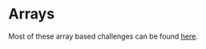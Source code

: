 # Arrays
Most of these array based challenges can be found [here](https://www.interviewbit.com/courses/programming/topics/arrays/).
